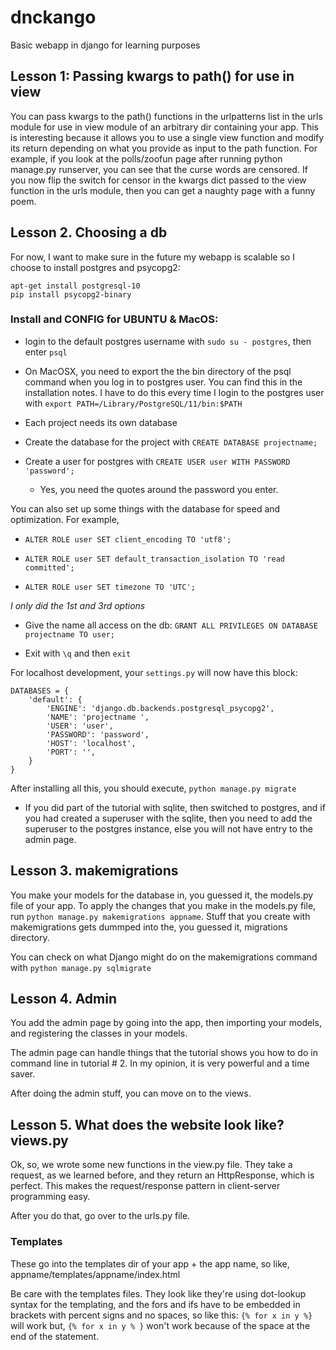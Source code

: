 # dnckango
Basic webapp in django for learning purposes

## Lesson 1: Passing kwargs to path() for use in view
You can pass kwargs to the path() functions in the urlpatterns list in the urls module for use in view module of an arbitrary dir containing your app. This is interesting because it allows you to use a single view function and modify its return depending on what you provide as input to the path function. For example, if you look at the polls/zoofun page after running python manage.py runserver, you can see that the curse words are censored. If you now flip the switch for censor in the kwargs dict passed to the view function in the urls module, then you can get a naughty page with a funny poem.

## Lesson 2. Choosing a db
For now, I want to make sure in the future my webapp is scalable so I choose to install postgres and psycopg2:
```
apt-get install postgresql-10
pip install psycopg2-binary
```
### Install and CONFIG for UBUNTU & MacOS:
* login to the default postgres username with ```sudo su - postgres```, then enter ```psql```

* On MacOSX, you need to export the the bin directory of the psql command when you log in to postgres user. You can find this in the installation notes. I have to do this every time I login to the postgres user with ```export PATH=/Library/PostgreSQL/11/bin:$PATH```

* Each project needs its own database

* Create the database for the project with ```CREATE DATABASE projectname;```

* Create a user for postgres with ```CREATE USER user WITH PASSWORD 'password';```

  * Yes, you need the quotes around the password you enter.

You can also set up some things with the database for speed and optimization. For example,

* ```ALTER ROLE user SET client_encoding TO 'utf8';```

* ```ALTER ROLE user SET default_transaction_isolation TO 'read committed';```

* ```ALTER ROLE user SET timezone TO 'UTC';```

*I only did the 1st and 3rd options*

* Give the name all access on the db: ```GRANT ALL PRIVILEGES ON DATABASE projectname TO user;```

* Exit with ```\q``` and then ```exit```

For localhost development, your ```settings.py``` will now have this block:

```
DATABASES = {
    'default': {
        'ENGINE': 'django.db.backends.postgresql_psycopg2',
        'NAME': 'projectname ',
        'USER': 'user',
        'PASSWORD': 'password',
        'HOST': 'localhost',
        'PORT': '',
    }
}
```
After installing all this, you should execute, ```python manage.py migrate```

* If you did part of the tutorial with sqlite, then switched to postgres, and if you had created a superuser with the sqlite, then you need to add the superuser to the postgres instance, else you will not have entry to the admin page.


## Lesson 3. makemigrations
You make your models for the database in, you guessed it, the models.py file of your app. To apply the changes that you make in the models.py file, run ```python manage.py makemigrations appname```. Stuff that you create with makemigrations gets dummped into the, you guessed it, migrations directory.

You can check on what Django might do on the makemigrations command with ```python manage.py sqlmigrate```

## Lesson 4. Admin
You add the admin page by going into the app, then importing your models, and registering the classes in your models.

The admin page can handle things that the tutorial shows you how to do in command line in tutorial # 2. In my opinion, it is very powerful and a time saver.

After doing the admin stuff, you can move on to the views.

## Lesson 5. What does the website look like? views.py
Ok, so, we wrote some new functions in the view.py file. They take a request, as we learned before, and they return an HttpResponse, which is perfect. This makes the request/response pattern in client-server programming easy.

After you do that, go over to the urls.py file.

### Templates
These go into the templates dir of your app + the app name, so like, appname/templates/appname/index.html

Be care with the templates files. They look like they're using dot-lookup syntax  for the templating, and the fors and ifs have to be embedded in brackets with percent signs and no spaces, so like this: ```{% for x in y %}``` will work but, ```{% for x in y % }``` won't work because of the space at the end of the statement.
